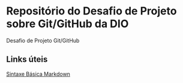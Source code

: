 # Repositório do Desafio de Projeto sobre Git/GitHub da DIO
Desafio de Projeto Git/GitHub
## Links úteis
[Sintaxe Básica Markdown](https://www.markdownguide.org/basic-syntax/)

